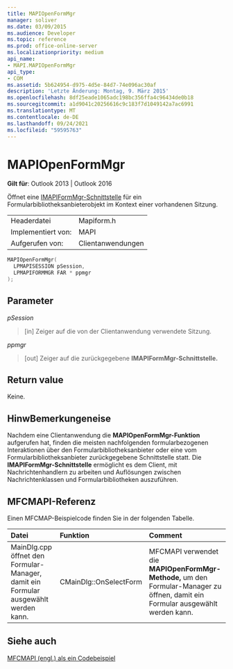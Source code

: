 ```yaml
---
title: MAPIOpenFormMgr
manager: soliver
ms.date: 03/09/2015
ms.audience: Developer
ms.topic: reference
ms.prod: office-online-server
ms.localizationpriority: medium
api_name:
- MAPI.MAPIOpenFormMgr
api_type:
- COM
ms.assetid: 5b624954-d975-4d5e-84d7-74e096ac30af
description: 'Letzte Änderung: Montag, 9. März 2015'
ms.openlocfilehash: 8df25eade1065adc198bc356ffa4c96434de0b18
ms.sourcegitcommit: a1d9041c20256616c9c183f7d1049142a7ac6991
ms.translationtype: MT
ms.contentlocale: de-DE
ms.lasthandoff: 09/24/2021
ms.locfileid: "59595763"
---
```

# <a name="mapiopenformmgr"></a>MAPIOpenFormMgr

  
  
**Gilt für**: Outlook 2013 | Outlook 2016 
  
Öffnet eine [IMAPIFormMgr-Schnittstelle](imapiformmgriunknown.md) für ein Formularbibliotheksanbieterobjekt im Kontext einer vorhandenen Sitzung. 
  
|||
|:-----|:-----|
|Headerdatei  <br/> |Mapiform.h  <br/> |
|Implementiert von:  <br/> |MAPI  <br/> |
|Aufgerufen von:  <br/> |Clientanwendungen  <br/> |
   
```cpp
MAPIOpenFormMgr(
  LPMAPISESSION pSession,
  LPMAPIFORMMGR FAR * ppmgr
);
```

## <a name="parameters"></a>Parameter

 _pSession_
  
> [in] Zeiger auf die von der Clientanwendung verwendete Sitzung.
    
 _ppmgr_
  
> [out] Zeiger auf die zurückgegebene **IMAPIFormMgr-Schnittstelle.** 
    
## <a name="return-value"></a>Return value

Keine.
  
## <a name="remarks"></a>HinwBemerkungeneise

Nachdem eine Clientanwendung die **MAPIOpenFormMgr-Funktion** aufgerufen hat, finden die meisten nachfolgenden formularbezogenen Interaktionen über den Formularbibliotheksanbieter oder eine vom Formularbibliotheksanbieter zurückgegebene Schnittstelle statt. Die **IMAPIFormMgr-Schnittstelle** ermöglicht es dem Client, mit Nachrichtenhandlern zu arbeiten und Auflösungen zwischen Nachrichtenklassen und Formularbibliotheken auszuführen. 
  
## <a name="mfcmapi-reference"></a>MFCMAPI-Referenz

Einen MFCMAP-Beispielcode finden Sie in der folgenden Tabelle.
  
|**Datei**|**Funktion**|**Comment**|
|:-----|:-----|:-----|
|MainDlg.cpp öffnet den Formular-Manager, damit ein Formular ausgewählt werden kann.  <br/> |CMainDlg::OnSelectForm  <br/> |MFCMAPI verwendet die **MAPIOpenFormMgr-Methode,** um den Formular-Manager zu öffnen, damit ein Formular ausgewählt werden kann.  <br/> |
   
## <a name="see-also"></a>Siehe auch



[MFCMAPI (engl.) als ein Codebeispiel](mfcmapi-as-a-code-sample.md)

